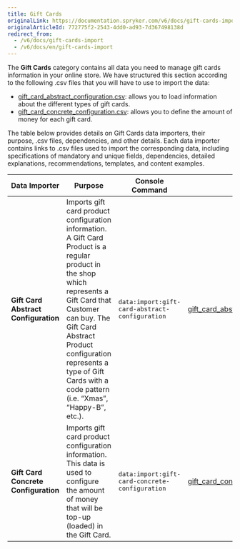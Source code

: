 ```yaml
---
title: Gift Cards
originalLink: https://documentation.spryker.com/v6/docs/gift-cards-import
originalArticleId: 772775f2-2543-4dd0-ad93-7d367498138d
redirect_from:
  - /v6/docs/gift-cards-import
  - /v6/docs/en/gift-cards-import
---
```


The **Gift Cards** category contains all data you need to manage gift cards information in your online store. We have structured this section according to the following .csv files that you will have to use to import the data:

* [gift_card_abstract_configuration.csv](/docs/scos/dev/developer-guides/202009.0/development-guide/data-import/data-import-categories/special-product-types/gift-cards/file-details-gift-card-abstract-configuration.csv.html): allows you to load information about the different types of gift cards.
* [gift_card_concrete_configuration.csv](/docs/scos/dev/developer-guides/202009.0/development-guide/data-import/data-import-categories/special-product-types/gift-cards/file-details-gift-card-concrete-configuration.csv.html): allows you to define the amount of money for each gift card.  

The table below provides details on Gift Cards data importers, their purpose, .csv files, dependencies, and other details. Each data importer contains links to .csv files used to import the corresponding data, including specifications of mandatory and unique fields, dependencies, detailed explanations, recommendations, templates, and content examples.

| Data Importer | Purpose | Console Command| File(s) | Dependencies |
| --- | --- | --- | --- |--- |
| **Gift Card Abstract Configuration**   | Imports gift card product configuration information. A Gift Card Product is a regular product in the shop which represents a Gift Card that Customer can buy. The Gift Card Abstract Product configuration represents a type of Gift Cards with a code pattern (i.e. “Xmas”, “Happy-B”, etc.). |`data:import:gift-card-abstract-configuration ` | [gift_card_abstract_configuration.csv](/docs/scos/dev/developer-guides/202009.0/development-guide/data-import/data-import-categories/special-product-types/gift-cards/file-details-gift-card-abstract-configuration.csv.html) |[product_abstract.csv](/docs/scos/dev/developer-guides/202009.0/development-guide/data-import/data-import-categories/catalog-setup/products/file-details-product-abstract.csv.html) |
| **Gift Card Concrete Configuration**  | Imports gift card product configuration information. This data is used to configure the amount of money that will be top-up (loaded) in the Gift Card.  |`data:import:gift-card-concrete-configuration` |[gift_card_concrete_configuration.csv](/docs/scos/dev/developer-guides/202009.0/development-guide/data-import/data-import-categories/special-product-types/gift-cards/file-details-gift-card-concrete-configuration.csv.html)| [product_concrete.csv](/docs/scos/dev/developer-guides/202009.0/development-guide/data-import/data-import-categories/catalog-setup/products/file-details-product-concrete.csv.html) |

